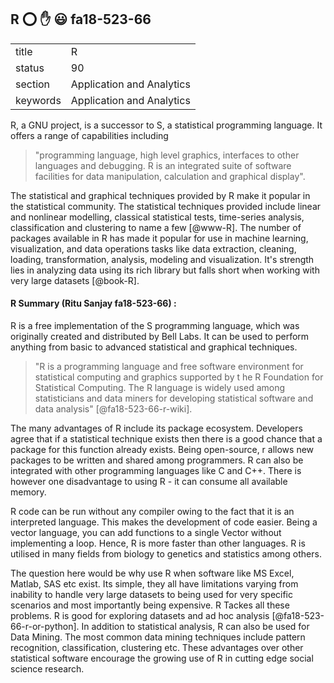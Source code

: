 ## R :o: :hand: :smiley: fa18-523-66


|          |                           |
| -------- | ------------------------- |
| title    | R                         | 
| status   | 90                        |
| section  | Application and Analytics |
| keywords | Application and Analytics |



R, a GNU project, is a successor to S, a statistical programming
language. It offers a range of capabilities including

> "programming language, high level graphics, interfaces to other
> languages and debugging.  R is an integrated suite of software
> facilities for data manipulation, calculation and graphical
> display".

The statistical and graphical techniques provided by R make it popular
in the statistical community. The statistical techniques provided
include linear and nonlinear modelling, classical statistical tests,
time-series analysis, classification and clustering to name a few
[@www-R]. The number of packages available in R has made it popular
for use in machine learning, visualization, and data operations tasks
like data extraction, cleaning, loading, transformation, analysis,
modeling and visualization. It's strength lies in analyzing data using
its rich library but falls short when working with very large datasets
[@book-R].
    
#### R Summary (Ritu Sanjay fa18-523-66) :

R is a free implementation of the S programming language, which was originally created and distributed by Bell Labs. It can be used to  perform anything from basic to advanced statistical and graphical techniques. 

> "R is a programming language and free software environment for statistical computing and graphics supported by t
> he R Foundation for Statistical Computing. The R language is widely used among statisticians and data miners for developing
> statistical software and data analysis" [@fa18-523-66-r-wiki].

The many advantages of R include its package ecosystem. Developers agree that if a statistical technique exists then there is a good 
chance that a package for this function already exists. Being open-source, r allows new packages to be written and shared among 
programmers. R can also be integrated with other programming languages like C and C++. There is however one disadvantage to using R - it can consume all available memory.

R code can be run without any compiler owing to the fact that it is an interpreted language. This makes the development of code easier.
Being a vector language, you can add functions to a single Vector without implementing a loop. Hence, R is more faster than other languages. R is utilised in many fields from biology to genetics and statistics among others.

The question here would be why use R when software like MS Excel, Matlab, SAS etc exist. Its simple, they all have limitations varying from inability to handle very large datasets to being used for very specific scenarios and most importantly being expensive. R Tackes all these problems. R is good for exploring datasets and ad hoc analysis [@fa18-523-66-r-or-python]. In addition to statistical analysis, R can also be used for Data Mining. The most common data mining techniques include pattern recognition, classification, clustering etc. These advantages over other statistical software encourage the growing use of R in cutting edge social science research.







